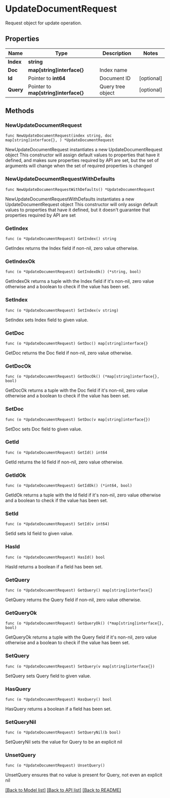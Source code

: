 # UpdateDocumentRequest

Request object for update operation.

## Properties

Name | Type | Description | Notes
------------ | ------------- | ------------- | -------------
**Index** | **string** |  | 
**Doc** | **map[string]interface{}** | Index name | 
**Id** | Pointer to **int64** | Document ID | [optional] 
**Query** | Pointer to **map[string]interface{}** | Query tree object | [optional] 

## Methods

### NewUpdateDocumentRequest

`func NewUpdateDocumentRequest(index string, doc map[string]interface{}, ) *UpdateDocumentRequest`

NewUpdateDocumentRequest instantiates a new UpdateDocumentRequest object
This constructor will assign default values to properties that have it defined,
and makes sure properties required by API are set, but the set of arguments
will change when the set of required properties is changed

### NewUpdateDocumentRequestWithDefaults

`func NewUpdateDocumentRequestWithDefaults() *UpdateDocumentRequest`

NewUpdateDocumentRequestWithDefaults instantiates a new UpdateDocumentRequest object
This constructor will only assign default values to properties that have it defined,
but it doesn't guarantee that properties required by API are set

### GetIndex

`func (o *UpdateDocumentRequest) GetIndex() string`

GetIndex returns the Index field if non-nil, zero value otherwise.

### GetIndexOk

`func (o *UpdateDocumentRequest) GetIndexOk() (*string, bool)`

GetIndexOk returns a tuple with the Index field if it's non-nil, zero value otherwise
and a boolean to check if the value has been set.

### SetIndex

`func (o *UpdateDocumentRequest) SetIndex(v string)`

SetIndex sets Index field to given value.


### GetDoc

`func (o *UpdateDocumentRequest) GetDoc() map[string]interface{}`

GetDoc returns the Doc field if non-nil, zero value otherwise.

### GetDocOk

`func (o *UpdateDocumentRequest) GetDocOk() (*map[string]interface{}, bool)`

GetDocOk returns a tuple with the Doc field if it's non-nil, zero value otherwise
and a boolean to check if the value has been set.

### SetDoc

`func (o *UpdateDocumentRequest) SetDoc(v map[string]interface{})`

SetDoc sets Doc field to given value.


### GetId

`func (o *UpdateDocumentRequest) GetId() int64`

GetId returns the Id field if non-nil, zero value otherwise.

### GetIdOk

`func (o *UpdateDocumentRequest) GetIdOk() (*int64, bool)`

GetIdOk returns a tuple with the Id field if it's non-nil, zero value otherwise
and a boolean to check if the value has been set.

### SetId

`func (o *UpdateDocumentRequest) SetId(v int64)`

SetId sets Id field to given value.

### HasId

`func (o *UpdateDocumentRequest) HasId() bool`

HasId returns a boolean if a field has been set.

### GetQuery

`func (o *UpdateDocumentRequest) GetQuery() map[string]interface{}`

GetQuery returns the Query field if non-nil, zero value otherwise.

### GetQueryOk

`func (o *UpdateDocumentRequest) GetQueryOk() (*map[string]interface{}, bool)`

GetQueryOk returns a tuple with the Query field if it's non-nil, zero value otherwise
and a boolean to check if the value has been set.

### SetQuery

`func (o *UpdateDocumentRequest) SetQuery(v map[string]interface{})`

SetQuery sets Query field to given value.

### HasQuery

`func (o *UpdateDocumentRequest) HasQuery() bool`

HasQuery returns a boolean if a field has been set.

### SetQueryNil

`func (o *UpdateDocumentRequest) SetQueryNil(b bool)`

 SetQueryNil sets the value for Query to be an explicit nil

### UnsetQuery
`func (o *UpdateDocumentRequest) UnsetQuery()`

UnsetQuery ensures that no value is present for Query, not even an explicit nil

[[Back to Model list]](../README.md#documentation-for-models) [[Back to API list]](../README.md#documentation-for-api-endpoints) [[Back to README]](../README.md)


